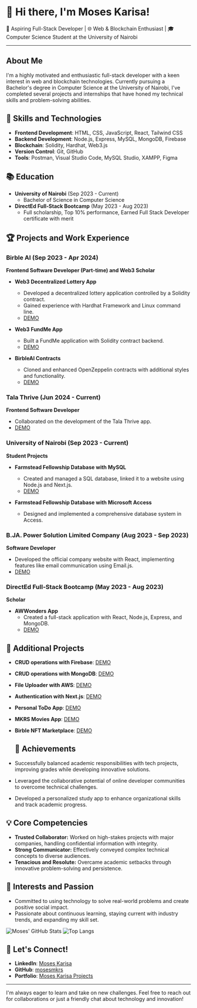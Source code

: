 <h1>👋 Hi there, I'm Moses Karisa!</h1>

🚀 Aspiring Full-Stack Developer | 🌐 Web & Blockchain Enthusiast | 🎓 Computer Science Student at the University of Nairobi

---

## About Me

I'm a highly motivated and enthusiastic full-stack developer with a keen interest in web and blockchain technologies. Currently pursuing a Bachelor's degree in Computer Science at the University of Nairobi, I've completed several projects and internships that have honed my technical skills and problem-solving abilities.

## 🌟 Skills and Technologies

- **Frontend Development**: HTML, CSS, JavaScript, React, Tailwind CSS
- **Backend Development**: Node.js, Express, MySQL, MongoDB, Firebase
- **Blockchain**: Solidity, Hardhat, Web3.js
- **Version Control**: Git, GitHub
- **Tools**: Postman, Visual Studio Code, MySQL Studio, XAMPP, Figma

## 📚 Education

- **University of Nairobi** (Sep 2023 - Current)
  - Bachelor of Science in Computer Science
- **DirectEd Full-Stack Bootcamp** (May 2023 - Aug 2023)
  - Full scholarship, Top 10% performance, Earned Full Stack Developer certificate with merit

## 🏆 Projects and Work Experience

### Birble AI (Sep 2023 - Apr 2024)
**Frontend Software Developer (Part-time) and Web3 Scholar**

- **Web3 Decentralized Lottery App**
  - Developed a decentralized lottery application controlled by a Solidity contract.
  - Gained experience with Hardhat Framework and Linux command line.
  - [DEMO](https://frontend-lottery-app.vercel.app/)

- **Web3 FundMe App**
  - Built a FundMe application with Solidity contract backend.
  - [DEMO](https://frontend-fund-me.vercel.app/)

- **BirbleAI Contracts**
  - Cloned and enhanced OpenZeppelin contracts with additional styles and functionality.
  - [DEMO](https://board-wine-kappa.vercel.app/wizard)

### Tala Thrive (Jun 2024 - Current)
**Frontend Software Developer**

- Collaborated on the development of the Tala Thrive app.
- [DEMO](https://tala-thrive.fly.dev/login)

### University of Nairobi (Sep 2023 - Current)
**Student Projects**

- **Farmstead Fellowship Database with MySQL**
  - Created and managed a SQL database, linked it to a website using Node.js and Next.js.
  - [DEMO](https://sql-project-frontend.vercel.app/)

- **Farmstead Fellowship Database with Microsoft Access**
  - Designed and implemented a comprehensive database system in Access.

### B.JA. Power Solution Limited Company (Aug 2023 - Sep 2023)
**Software Developer**

- Developed the official company website with React, implementing features like email communication using Email.js.
- [DEMO](https://www.bjapowerlimited.com/)

### DirectEd Full-Stack Bootcamp (May 2023 - Aug 2023)
**Scholar**

- **AWWonders App**
  - Created a full-stack application with React, Node.js, Express, and MongoDB.
  - [DEMO](https://aw-wonders-frontend.vercel.app/register)

## 🔧 Additional Projects

- **CRUD operations with Firebase**: [DEMO](https://firebase-crud-two.vercel.app/)
- **CRUD operations with MongoDB**: [DEMO](https://mongo-crud-chi.vercel.app/)
- **File Uploader with AWS**: [DEMO](https://aws-server-actions.vercel.app/)
- **Authentication with Next.js**: [DEMO](https://next-js-authentication-five.vercel.app/)
- **Personal ToDo App**: [DEMO](https://to-do-app-roan-nu.vercel.app/)
- **MKRS Movies App**: [DEMO](https://movie-app-chi-red.vercel.app/)
- **Birble NFT Marketplace**: [DEMO](https://newnft-blue.vercel.app/home)

  ## 🌟 Achievements
- Successfully balanced academic responsibilities with tech projects, improving grades while developing innovative solutions.
- Leveraged the collaborative potential of online developer communities to overcome technical challenges.
- Developed a personalized study app to enhance organizational skills and track academic progress.

## 💡 Core Competencies
- **Trusted Collaborator:** Worked on high-stakes projects with major companies, handling confidential information with integrity.
- **Strong Communicator:** Effectively conveyed complex technical concepts to diverse audiences.
- **Tenacious and Resolute:** Overcame academic setbacks through innovative problem-solving and persistence.

## 🌟 Interests and Passion
- Committed to using technology to solve real-world problems and create positive social impact.
- Passionate about continuous learning, staying current with industry trends, and expanding my skill set.

![Moses' GitHub Stats](https://github-readme-stats.vercel.app/api?username=mosesmkrs&show_icons=true&theme=radical)
![Top Langs](https://github-readme-stats.vercel.app/api/top-langs/?username=mosesmkrs&layout=compact&theme=radical)

## 🤝 Let's Connect!

- **LinkedIn**: [Moses Karisa](https://www.linkedin.com/in/moses-karisa-11526127a/)
- **GitHub**: [mosesmkrs](https://github.com/mosesmkrs)
- **Portfolio**: [Moses Karisa Projects](https://portfolio-mosesmkrs-projects.vercel.app/)

---

I'm always eager to learn and take on new challenges. Feel free to reach out for collaborations or just a friendly chat about technology and innovation!
